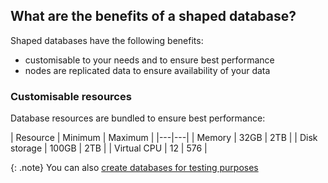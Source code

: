 ## What are the benefits of a shaped database?

Shaped databases have the following benefits:
* customisable to your needs and to ensure best performance
* nodes are replicated data to ensure availability of your data

### Customisable resources

Database resources are bundled to ensure best performance:

| Resource | Minimum | Maximum |
|---|---|
| Memory | 32GB | 2TB |
| Disk storage | 100GB | 2TB |
| Virtual CPU | 12 | 576 |

{: .note}
You can also [create databases for testing purposes](#create-db)
